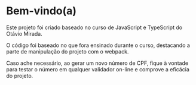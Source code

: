# Bem-vindo(a)

Este projeto foi criado baseado no curso de JavaScript e TypeScript do Otávio Mirada.

O código foi baseado no que fora ensinado durante o curso, destacando a parte de manipulação do projeto com o webpack.

Caso ache necessário, ao gerar um novo número de CPF, fique à vontade para testar o número em qualquer validador on-line e comprove a eficácia do projeto.